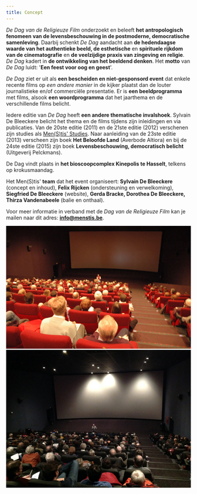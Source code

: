 ```yaml
---
title: Concept
---
```

_De Dag van de Religieuze Film_ onderzoekt en beleeft **het antropologisch fenomeen van de levensbeschouwing in de postmoderne, democratische samenleving**. Daarbij schenkt _De Dag_ aandacht aan **de hedendaagse waarde van het authentieke beeld, de esthetische** en **spirituele rijkdom van de cinematografie** en **de veelzijdige praxis van zingeving en religie**. _De Dag_ kadert in **de ontwikkeling van het beeldend denken**. Het **motto** van _De Dag_ luidt: '**Een feest voor oog en geest**'.

_De Dag_ ziet er uit als **een bescheiden en niet-gesponsord event** dat enkele recente films op _een andere manier_ in de kijker plaatst dan de louter journalistieke en/of commerciële presentatie. Er is **een beeldprogramma** met films, alsook **een woordprogramma** dat het jaarthema en de verschillende films belicht.

Iedere editie van _De Dag_ heeft **een andere thematische invalshoek**. Sylvain De Bleeckere belicht het thema en de films tijdens zijn inleidingen en via publicaties. Van de 20ste editie (2011) en de 21ste editie (2012) verschenen zijn studies als [Men(S)tis' Studies](../uitgeverij/index.html "uitgeverij"). Naar aanleiding van de 23ste editie (2013) verscheen zijn boek **Het Beloofde Land** (Averbode Altiora) en bij de 24ste editie (2015) zijn boek **Levensbeschouwing, democratisch belicht** (Uitgeverij Pelckmans).

De Dag vindt plaats in **het bioscoopcomplex Kinepolis te Hasselt**, telkens op krokusmaandag.

Het Men(S)tis' **team** dat het event organiseert: **Sylvain De Bleeckere** (concept en inhoud),
**Felix Rijcken** (ondersteuning en verwelkoming),
 **Siegfried De Bleeckere** (website),
**Gerda Bracke, Dorothea De Bleeckere, Thirza Vandenabeele** (balie en onthaal).

Voor meer informatie in verband met de _Dag van de Religieuze Film_ kan je mailen naar dit adres: [**info@menstis.be**](mailto:info@menstis.be).


<img src="./zaal.jpg" >

<img src="./zaal2.jpg" >



 